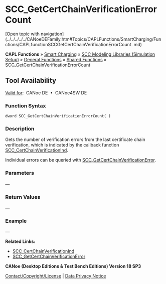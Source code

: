 # SCC_GetCertChainVerificationErrorCount

[Open topic with navigation](../../../../../CANoeDEFamily.htm#Topics/CAPLFunctions/SmartCharging/Functions/CAPLfunctionSCCGetCertChainVerificationErrorCount .md)

**CAPL Functions** » [Smart Charging](../CAPLFunctionsSmartChargingOverview.md) » [SCC Modeling Libraries (Simulation Setup)](../CAPLFunctionsSmartChargingOverview.md#BMNodeayerDLL) » [General Functions](../CAPLFunctionsSmartChargingOverview.md#GeneralFunctions) » [Shared Functions](../CAPLFunctionsSmartChargingOverview.md#GeneralFunctions) » SCC_GetCertChainVerificationErrorCount

## Tool Availability
[Valid for](../../../Shared/FeatureAvailability.md):  CANoe DE  •  CANoe4SW DE

### Function Syntax

```
dword SCC_GetCertChainVerificationErrorCount( )
```

### Description
Gets the number of verification errors from the last certificate chain verification, which is indicated by the callback function [SCC_CertChainVerificationInd](../Callbacks/CAPLfunctionSCCCertChainVerificationInd.md).

Individual errors can be queried with [SCC_GetCertChainVerificationError](CAPLfunctionSCCGetCertChainVerificationError.md).

### Parameters
—

### Return Values
—

### Example
—

**Related Links:**

- [SCC_CertChainVerificationInd](../Callbacks/CAPLfunctionSCCCertChainVerificationInd.md)
- [SCC_GetCertChainVerificationError](CAPLfunctionSCCGetCertChainVerificationError.md)

**CANoe (Desktop Editions & Test Bench Editions) Version 18 SP3**

[Contact/Copyright/License](../../../Shared/ContactCopyrightLicense.md) | [Data Privacy Notice](https://www.vector.com/int/en/company/get-info/privacy-policy/)
